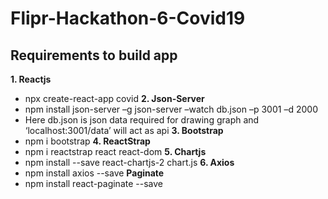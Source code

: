 # Flipr-Hackathon-6-Covid19

## Requirements to build app
**1. Reactjs** 
- npx create-react-app covid
**2. Json-Server**
- npm install json-server –g json-server –watch db.json –p 3001 –d 2000
- Here db.json is json data required for drawing graph and ‘localhost:3001/data’ will act as api
**3. Bootstrap**
- npm i bootstrap
**4. ReactStrap**
- npm i reactstrap react react-dom
**5. Chartjs**
- npm install --save react-chartjs-2 chart.js
**6. Axios**
- npm install axios --save
**Paginate**
- npm install react-paginate --save

